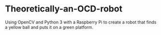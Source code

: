 # Theoretically-an-OCD-robot
Using OpenCV and Python 3 with a Raspberry Pi to create a robot that finds a yellow ball and puts it on a green platform. 
